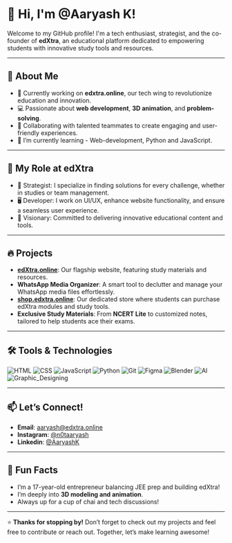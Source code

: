 # 👋 Hi, I'm @Aaryash K!

Welcome to my GitHub profile! I'm a tech enthusiast, strategist, and the co-founder of **edXtra**, an educational platform dedicated to empowering students with innovative study tools and resources.  

---

## 🌟 About Me
- 🔭 Currently working on **edxtra.online**, our tech wing to revolutionize education and innovation.
- 💻 Passionate about **web development**, **3D animation**, and **problem-solving**.
- 🤝 Collaborating with talented teammates to create engaging and user-friendly experiences.
- 🌱 I’m currently learning - Web-development, Python and JavaScript.

---

## 💼 My Role at edXtra
- 🧩 Strategist: I specialize in finding solutions for every challenge, whether in studies or team management.
- 🖥️ Developer: I work on UI/UX, enhance website functionality, and ensure a seamless user experience.
- 🎯 Visionary: Committed to delivering innovative educational content and tools.

---

## 🔥 Projects
- **[edXtra.online](https://edxtra.online)**: Our flagship website, featuring study materials and resources.
- **WhatsApp Media Organizer**: A smart tool to declutter and manage your WhatsApp media files effortlessly.
- **[shop.edxtra.online](https://shop.edxtra.online)**: Our dedicated store where students can purchase edXtra modules and study tools.
- **Exclusive Study Materials**: From **NCERT Lite** to customized notes, tailored to help students ace their exams.

---

## 🛠️ Tools & Technologies
![HTML](https://img.shields.io/badge/-HTML5-E34F26?logo=html5&logoColor=white)
![CSS](https://img.shields.io/badge/-CSS3-1572B6?logo=css3&logoColor=white)
![JavaScript](https://img.shields.io/badge/-JavaScript-F7DF1E?logo=javascript&logoColor=black)
![Python](https://img.shields.io/badge/-Python-3776AB?logo=python&logoColor=white)
![Git](https://img.shields.io/badge/-Git-F05032?logo=git&logoColor=white)
![Figma](https://img.shields.io/badge/-Figma-F24E1E?logo=figma&logoColor=white)
![Blender](https://img.shields.io/badge/-Blender-FF6D00?logo=blender&logoColor=white)
![AI](https://img.shields.io/badge/-AI_Bot_Training-3B5998?logo=artificial-intelligence&logoColor=white)
![Graphic_Designing](https://img.shields.io/badge/-Graphic_Design-2D2D2D?logo=adobe-photoshop&logoColor=white)

---

## 📫 Let’s Connect!
- **Email**: [aaryash@edxtra.online](mailto:aaryash@edxtra.online)
- **Instagram**: [@n0taaryash](https://instagram.com/n0taaryash)
- **Linkedin**: [@AaryashK](https://www.linkedin.com/in/aaryash-khalkar-9a7169308/)

---

## 🎉 Fun Facts
- I’m a 17-year-old entrepreneur balancing JEE prep and building edXtra!
- I’m deeply into **3D modeling and animation**.
- Always up for a cup of chai and tech discussions!

---

⭐️ **Thanks for stopping by!** Don’t forget to check out my projects and feel free to contribute or reach out. Together, let’s make learning awesome!

